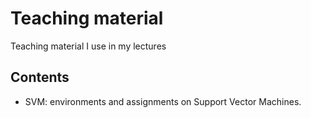 # Teaching material

Teaching material I use in my lectures

## Contents

* SVM: environments and assignments on Support Vector Machines.


